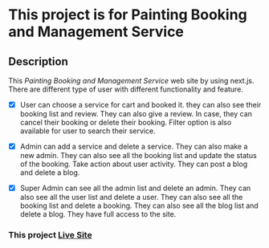 # This project is for Painting Booking and Management Service

## Description
<p>This <em>Painting Booking and Management Service</em> web site by using next.js. There are different type of user with different functionality and feature.</p>

- [x] User can choose a service for cart and booked it. they can also see their booking list and review. They can also give a review. In case, they can cancel their booking or delete their booking. Filter option is also available for user to search their service.

- [x] Admin can add a service and delete a service. They can also make a new admin. They can also see all the booking list and update the status of the booking. Take action about user activity. They can post a blog and delete a blog.

- [x] Super Admin can see all the admin list and delete an admin. They can also see all the user list and delete a user. They can also see all the booking list and delete a booking. They can also see all the blog list and delete a blog. They have full access to the site.

### This project [Live Site](https://painting-service-roan.vercel.app/)